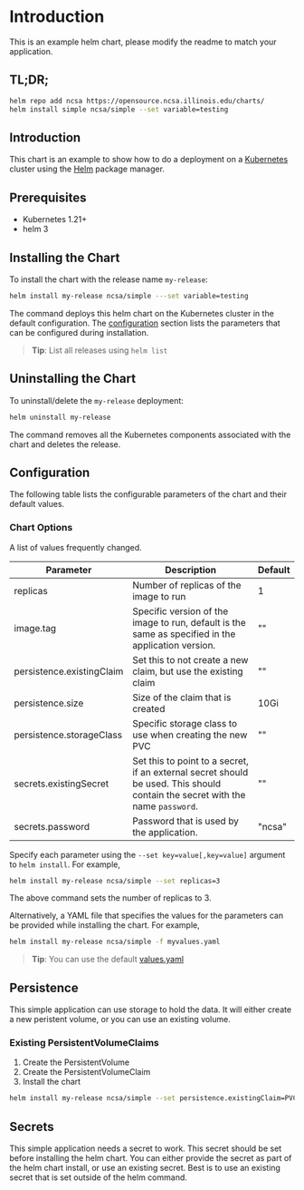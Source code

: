 # Introduction

This is an example helm chart, please modify the readme to match your application.

## TL;DR;

```bash
helm repo add ncsa https://opensource.ncsa.illinois.edu/charts/
helm install simple ncsa/simple --set variable=testing
```

## Introduction

This chart is an example to show how to do a deployment on a [Kubernetes](http://kubernetes.io) cluster using the [Helm](https://helm.sh) package manager.

## Prerequisites

- Kubernetes 1.21+
- helm 3

## Installing the Chart

To install the chart with the release name `my-release`:

```bash
helm install my-release ncsa/simple ---set variable=testing
```

The command deploys this helm chart on the Kubernetes cluster in the default configuration. The [configuration](#configuration) section lists the parameters that can be configured during installation. 

> **Tip**: List all releases using `helm list`

## Uninstalling the Chart

To uninstall/delete the `my-release` deployment:

```bash
helm uninstall my-release
```

The command removes all the Kubernetes components associated with the chart and deletes the release.

## Configuration

The following table lists the configurable parameters of the chart and their default values.

### Chart Options

A list of values frequently changed.

| Parameter                            | Description                                      | Default                                                 |
| ------------------------------------ | ------------------------------------------------ | -------------------------------------------------------|
| replicas | Number of replicas of the image to run | 1 |
| image.tag | Specific version of the image to run, default is the same as specified in the application version. | ""|
| persistence.existingClaim | Set this to not create a new claim, but use the existing claim | "" |
| persistence.size | Size of the claim that is created | 10Gi |
| persistence.storageClass | Specific storage class to use when creating the new PVC | "" |
| secrets.existingSecret | Set this to point to a secret, if an external secret should be used. This should contain the secret with the name `password`. | "" |
| secrets.password | Password that is used by the application. | "ncsa" |

Specify each parameter using the `--set key=value[,key=value]` argument to `helm install`. For example,

```bash
helm install my-release ncsa/simple --set replicas=3
```

The above command sets the number of replicas to 3.

Alternatively, a YAML file that specifies the values for the parameters can be provided while installing the chart. For example,

```bash
helm install my-release ncsa/simple -f myvalues.yaml
```

> **Tip**: You can use the default [values.yaml](values.yaml)

## Persistence

This simple application can use storage to hold the data. It will either create a new peristent volume, or you can use an existing volume.

### Existing PersistentVolumeClaims

1. Create the PersistentVolume
1. Create the PersistentVolumeClaim
1. Install the chart

```bash
helm install my-release ncsa/simple --set persistence.existingClaim=PVC_NAME
```

## Secrets

This simple application needs a secret to work. This secret should be set before installing the helm chart. You can either provide the secret as part of the helm chart install, or use an existing secret. Best is to use an existing secret that is set outside of the helm command.

